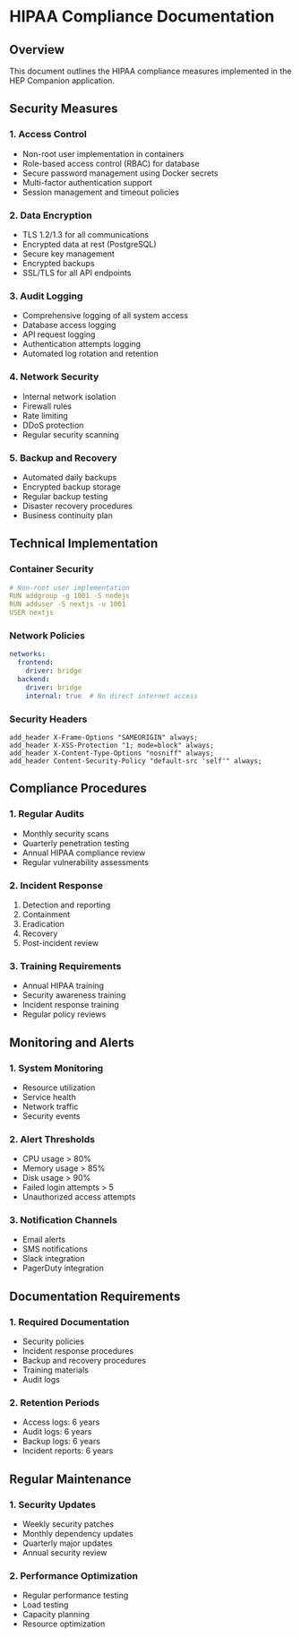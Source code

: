 # HIPAA Compliance Documentation

## Overview

This document outlines the HIPAA compliance measures implemented in the HEP Companion application.

## Security Measures

### 1. Access Control
- Non-root user implementation in containers
- Role-based access control (RBAC) for database
- Secure password management using Docker secrets
- Multi-factor authentication support
- Session management and timeout policies

### 2. Data Encryption
- TLS 1.2/1.3 for all communications
- Encrypted data at rest (PostgreSQL)
- Secure key management
- Encrypted backups
- SSL/TLS for all API endpoints

### 3. Audit Logging
- Comprehensive logging of all system access
- Database access logging
- API request logging
- Authentication attempts logging
- Automated log rotation and retention

### 4. Network Security
- Internal network isolation
- Firewall rules
- Rate limiting
- DDoS protection
- Regular security scanning

### 5. Backup and Recovery
- Automated daily backups
- Encrypted backup storage
- Regular backup testing
- Disaster recovery procedures
- Business continuity plan

## Technical Implementation

### Container Security
```yaml
# Non-root user implementation
RUN addgroup -g 1001 -S nodejs
RUN adduser -S nextjs -u 1001
USER nextjs
```

### Network Policies
```yaml
networks:
  frontend:
    driver: bridge
  backend:
    driver: bridge
    internal: true  # No direct internet access
```

### Security Headers
```nginx
add_header X-Frame-Options "SAMEORIGIN" always;
add_header X-XSS-Protection "1; mode=block" always;
add_header X-Content-Type-Options "nosniff" always;
add_header Content-Security-Policy "default-src 'self'" always;
```

## Compliance Procedures

### 1. Regular Audits
- Monthly security scans
- Quarterly penetration testing
- Annual HIPAA compliance review
- Regular vulnerability assessments

### 2. Incident Response
1. Detection and reporting
2. Containment
3. Eradication
4. Recovery
5. Post-incident review

### 3. Training Requirements
- Annual HIPAA training
- Security awareness training
- Incident response training
- Regular policy reviews

## Monitoring and Alerts

### 1. System Monitoring
- Resource utilization
- Service health
- Network traffic
- Security events

### 2. Alert Thresholds
- CPU usage > 80%
- Memory usage > 85%
- Disk usage > 90%
- Failed login attempts > 5
- Unauthorized access attempts

### 3. Notification Channels
- Email alerts
- SMS notifications
- Slack integration
- PagerDuty integration

## Documentation Requirements

### 1. Required Documentation
- Security policies
- Incident response procedures
- Backup and recovery procedures
- Training materials
- Audit logs

### 2. Retention Periods
- Access logs: 6 years
- Audit logs: 6 years
- Backup logs: 6 years
- Incident reports: 6 years

## Regular Maintenance

### 1. Security Updates
- Weekly security patches
- Monthly dependency updates
- Quarterly major updates
- Annual security review

### 2. Performance Optimization
- Regular performance testing
- Load testing
- Capacity planning
- Resource optimization